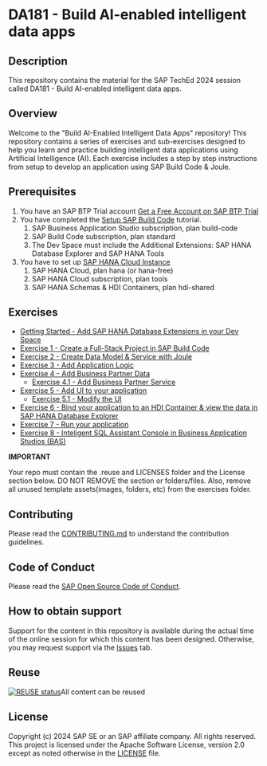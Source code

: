 # DA181 - Build AI-enabled intelligent data apps

## Description

This repository contains the material for the SAP TechEd 2024 session called DA181 - Build AI-enabled intelligent data apps.  

## Overview

Welcome to the "Build AI-Enabled Intelligent Data Apps" repository! This repository contains a series of exercises and sub-exercises designed to help you learn and practice building intelligent data applications using Artificial Intelligence (AI). Each exercise includes a step by step instructions from setup to develop an application using SAP Build Code & Joule.

## Prerequisites

1. You have an SAP BTP Trial account [Get a Free Account on SAP BTP Trial](https://developers.sap.com/tutorials/hcp-create-trial-account.html)
2. You have completed the [Setup SAP Build Code](https://developers.sap.com/tutorials/build-code-setup.html) tutorial.
   1. SAP Business Application Studio subscription, plan build-code
   2. SAP Build Code subscription, plan standard
   3. The Dev Space must include the Additional Extensions: SAP HANA Database Explorer and SAP HANA Tools
3. You have to set up [SAP HANA Cloud Instance](https://developers.sap.com/tutorials/hana-cloud-deploying.html)
   1. SAP HANA Cloud, plan hana (or hana-free)
   2. SAP HANA Cloud subscription, plan tools
   3. SAP HANA Schemas & HDI Containers, plan hdi-shared 

## Exercises

- [Getting Started - Add SAP HANA Database Extensions in your Dev Space](exercises/ex0/)
- [Exercise 1 - Create a Full-Stack Project in SAP Build Code](https://developers.sap.com/tutorials/build-code-getting-started..html)
- [Exercise 2 - Create Data Model & Service with Joule](exercises/ex2/)
- [Exercise 3 - Add Application Logic](exercises/ex3/)
- [Exercise 4 - Add Business Partner Data ](exercises/ex4/)
    - [Exercise 4.1 - Add Business Partner Service](exercises/ex4/ex4.1/)
- [Exercise 5 - Add UI to your application ](exercises/ex5/)
    -  [Exercise 5.1 - Modify the UI ](exercises/ex5/ex5.1/)
- [Exercise 6 - Bind your application to an HDI Container & view the data in SAP HANA Database Explorer ](exercises/ex6/)
- [Exercise 7 - Run your application  ](exercises/ex7/)
- [Exercise 8 - Inteligent SQL Assistant Console in Business Application Studios (BAS)  ](exercises/ex8/)

**IMPORTANT**

Your repo must contain the .reuse and LICENSES folder and the License section below. DO NOT REMOVE the section or folders/files. Also, remove all unused template assets(images, folders, etc) from the exercises folder. 

## Contributing
Please read the [CONTRIBUTING.md](./CONTRIBUTING.md) to understand the contribution guidelines.

## Code of Conduct
Please read the [SAP Open Source Code of Conduct](https://github.com/SAP-samples/.github/blob/main/CODE_OF_CONDUCT.md).

## How to obtain support

Support for the content in this repository is available during the actual time of the online session for which this content has been designed. Otherwise, you may request support via the [Issues](../../issues) tab.

## Reuse
[![REUSE status](https://api.reuse.software/badge/github.com/SAP-samples/teched2024-DA181)](https://api.reuse.software/info/github.com/SAP-samples/teched2024-DA181)All content can be reused


## License
Copyright (c) 2024 SAP SE or an SAP affiliate company. All rights reserved. This project is licensed under the Apache Software License, version 2.0 except as noted otherwise in the [LICENSE](LICENSES/Apache-2.0.txt) file.
